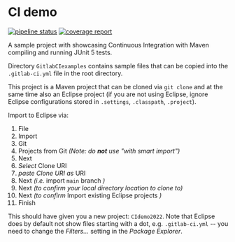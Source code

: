 # CI demo

[![pipeline status](https://gitlab.com/helmut.neukirchen/cidemo2022/badges/main/pipeline.svg)](https://gitlab.com/helmut.neukirchen/cidemo2022/-/commits/main)
[![coverage report](https://gitlab.com/helmut.neukirchen/cidemo2022/badges/main/coverage.svg)](https://gitlab.com/helmut.neukirchen/cidemo2022/-/commits/main)

A sample project with showcasing Continuous Integration with Maven compiling and running JUnit 5 tests. 

Directory `GitlabCIexamples` contains sample files that can be copied into the `.gitlab-ci.yml` file in the root directory. 

This project is a Maven project that can be cloned via `git clone` and at the same time also an Eclipse project (if you are not using Eclipse, ignore Eclipse configurations stored in `.settings`, `.classpath`,  `.project`). 


Import to Eclipse via: 

1. File 
1. Import 
1. Git
1. Projects from Git *(Note: do __not__ use "with smart import")* 
1. Next
1. *Select* Clone URI
1. *paste Clone URI as* URI
1. Next *(i.e.* import `main` branch *)*
1. Next *(to confirm your local directory location to clone to)*
1. Next *(to confirm* Import existing Eclipse projects *)*
1. Finish

This should have given you a new project: `CIdemo2022`. Note that Eclipse does by default not show files starting with a dot, e.g. `.gitlab-ci.yml` -- you need to change the *Filters...* setting in the *Package Explorer*.
